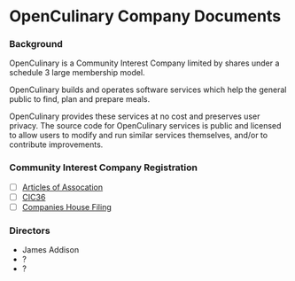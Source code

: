 # OpenCulinary Company Documents

### Background

OpenCulinary is a Community Interest Company limited by shares under a schedule
3 large membership model.

OpenCulinary builds and operates software services which help the general
public to find, plan and prepare meals.

OpenCulinary provides these services at no cost and preserves user privacy.
The source code for OpenCulinary services is public and licensed to allow users
to modify and run similar services themselves, and/or to contribute
improvements.

### Community Interest Company Registration

- [ ] [Articles of Assocation](cic/articles-of-association-by-shares-schedule-3-large-membership.md)
- [ ] [CIC36](cic-36.md)
- [ ] [Companies House Filing](https://beta.companieshouse.gov.uk/company/<tbd>)

### Directors

- James Addison
- ?
- ?
